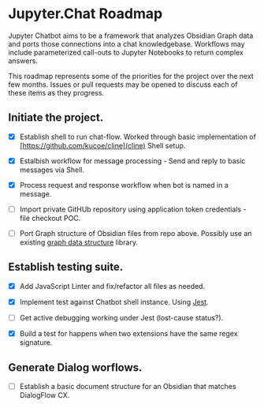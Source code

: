 # Jupyter.Chat Roadmap

Jupyter Chatbot aims to be a framework that analyzes Obsidian Graph data and ports those connections into a chat knowledgebase. Workflows may include parameterized call-outs to Jupyter Notebooks to return complex answers.

This roadmap represents some of the priorities for the project over the next few months. Issues or pull requests may be opened to discuss each of these items as they progress.


## Initiate the project.
- [x] Establish shell to run chat-flow.
  Worked through basic implementation of [https://github.com/kucoe/cline](cline) Shell setup.
- [x] Estalbish workflow for message processing - Send and reply to basic messages via Shell.
- [x] Process request and response workflow when bot is named in a message.
- [ ] Import private GitHUb repository using application token credentials - file checkout POC.
- [ ] Port Graph structure of Obsidian files from repo above.
  Possibly use an existing [graph data structure](https://www.npmjs.com/package/graph-data-structure#querying-the-graph) library.


## Establish testing suite.
- [x] Add JavaScript Linter and fix/refactor all files as needed.
- [x] Implement test against Chatbot shell instance.
  Using [Jest](https://jestjs.io/).
- [ ] Get active debugging working under Jest (lost-cause status?).
- [x] Build a test for happens when two extensions have the same regex signature.


## Generate Dialog worflows.

- [ ] Establish a basic document structure for an Obsidian that matches DialogFlow CX.
 